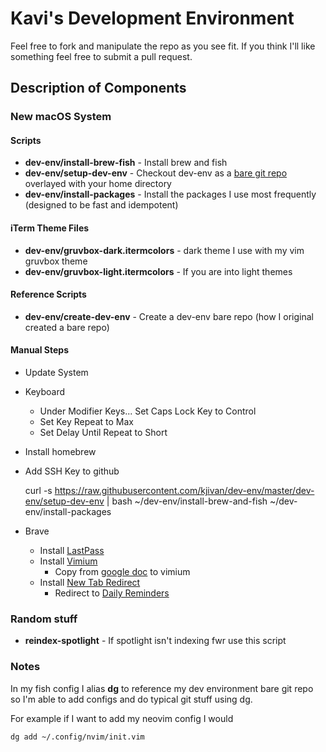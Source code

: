 # Kavi's Development Environment

Feel free to fork and manipulate the repo as you see fit. If you think I'll like something feel free to submit a pull request.

## Description of Components

### New macOS System

#### Scripts
- **dev-env/install-brew-fish** - Install brew and fish
- **dev-env/setup-dev-env** - Checkout dev-env as a [bare git repo](https://www.saintsjd.com/2011/01/what-is-a-bare-git-repository/) overlayed with your home directory
- **dev-env/install-packages** - Install the packages I use most frequently (designed to be fast and idempotent)


#### iTerm Theme Files
- **dev-env/gruvbox-dark.itermcolors** - dark theme I use with my vim gruvbox theme
- **dev-env/gruvbox-light.itermcolors** - If you are into light themes

#### Reference Scripts
- **dev-env/create-dev-env** - Create a dev-env bare repo (how I original created a bare repo)

#### Manual Steps
- Update System
- Keyboard
    - Under Modifier Keys... Set Caps Lock Key to Control
    - Set Key Repeat to Max
    - Set Delay Until Repeat to Short
- Install homebrew
- Add SSH Key to github

    curl -s https://raw.githubusercontent.com/kjivan/dev-env/master/dev-env/setup-dev-env | bash
    ~/dev-env/install-brew-and-fish
    ~/dev-env/install-packages

- Brave
    - Install [LastPass](https://chrome.google.com/webstore/detail/lastpass-free-password-ma/hdokiejnpimakedhajhdlcegeplioahd)
    - Install [Vimium](https://chrome.google.com/webstore/detail/vimium/dbepggeogbaibhgnhhndojpepiihcmeb)
        - Copy from [google doc](https://docs.google.com/document/d/1tBjtwWiP-zOM1NK4QjnQqlKhoUCNYLijwyKi4zzTTQM/edit?usp=sharing) to vimium
    - Install [New Tab Redirect](https://chrome.google.com/webstore/detail/new-tab-redirect/icpgjfneehieebagbmdbhnlpiopdcmna)
        - Redirect to [Daily Reminders](https://kjivan.io/posts/daily-reminders.html)

### Random stuff
- **reindex-spotlight** - If spotlight isn't indexing fwr use this script

### Notes
In my fish config I alias **dg** to reference my dev environment bare git repo so I'm able to add configs and do typical git stuff using dg.

For example if I want to add my neovim config I would

    dg add ~/.config/nvim/init.vim

